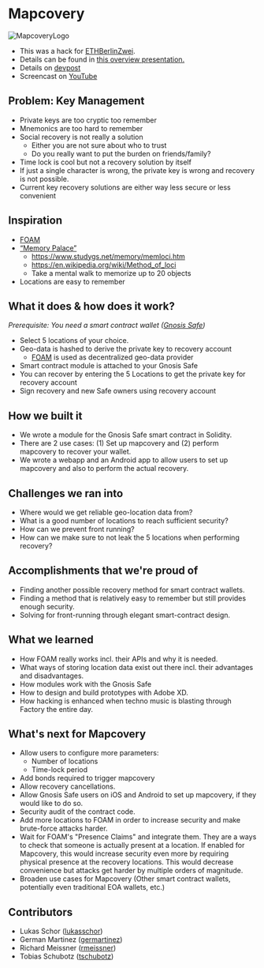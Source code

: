 Mapcovery
=================

![MapcoveryLogo](https://i.imgur.com/WPzHr1O.png)

- This was a hack for [ETHBerlinZwei](https://ethberlinzwei.com).
- Details can be found in [this overview presentation.](https://docs.google.com/presentation/d/17jVwLdRKOjDNAMzXtJShzpFil7H79M_7-JSFg7DZxJE/)
- Details on [devpost](https://devpost.com/software/mapcovery)
- Screencast on [YouTube](https://youtu.be/WSnmM0HCFg0)

## Problem: Key Management

- Private keys are too cryptic too remember
- Mnemonics are too hard to remember
- Social recovery is not really a solution
  - Either you are not sure about who to trust
  - Do you really want to put the burden on friends/family?
- Time lock is cool but not a recovery solution by itself
- If just a single character is wrong, the private key is wrong and recovery is not possible.
- Current key recovery solutions are either way less secure or less convenient

## Inspiration

- [FOAM](https://www.foam.space)
- [“Memory Palace”](https://artofmemory.com/wiki/How_to_Build_a_Memory_Palace)
  - https://www.studygs.net/memory/memloci.htm 
  - https://en.wikipedia.org/wiki/Method_of_loci 
  - Take a mental walk to memorize up to 20 objects
- Locations are easy to remember

## What it does & how does it work?

_Prerequisite: You need a smart contract wallet ([Gnosis Safe](https://safe.gnosis.io))_
- Select 5 locations of your choice.
- Geo-data is hashed to derive the private key to recovery account
  - [FOAM](https://www.foam.space) is used as decentralized geo-data provider
- Smart contract module is attached to your Gnosis Safe
- You can recover by entering the 5 Locations to get the private key for recovery account
- Sign recovery and new Safe owners using recovery account

## How we built it

- We wrote a module for the Gnosis Safe smart contract in Solidity.
- There are 2 use cases: (1) Set up mapcovery and (2) perform mapcovery to recover your wallet.
- We wrote a webapp and an Android app to allow users to set up mapcovery and also to perform the actual recovery.

## Challenges we ran into

- Where would we get reliable geo-location data from?
- What is a good number of locations to reach sufficient security?
- How can we prevent front running?
- How can we make sure to not leak the 5 locations when performing recovery?

## Accomplishments that we're proud of

- Finding another possible recovery method for smart contract wallets.
- Finding a method that is relatively easy to remember but still provides enough security.
- Solving for front-running through elegant smart-contract design.

## What we learned

- How FOAM really works incl. their APIs and why it is needed.
- What ways of storing location data exist out there incl. their advantages and disadvantages.
- How modules work with the Gnosis Safe
- How to design and build prototypes with Adobe XD.
- How hacking is enhanced when techno music is blasting through Factory the entire day.

## What's next for Mapcovery
- Allow users to configure more parameters:
  - Number of locations
  - Time-lock period
- Add bonds required to trigger mapcovery
- Allow recovery cancellations.
- Allow Gnosis Safe users on iOS and Android to set up mapcovery, if they would like to do so.
- Security audit of the contract code.
- Add more locations to FOAM in order to increase security and make brute-force attacks harder.
- Wait for FOAM's "Presence Claims" and integrate them. They are a ways to check that someone is actually present at a location. If enabled for Mapcovery, this would increase security even more by requiring physical presence at the recovery locations. This would decrease convenience but attacks get harder by multiple orders of magnitude.
- Broaden use cases for Mapcovery (Other smart contract wallets, potentially even traditional EOA wallets, etc.)

Contributors
------------
- Lukas Schor ([lukasschor](https://github.com/lukasschor))
- German Martinez ([germartinez](https://github.com/germartinez))
- Richard Meissner ([rmeissner](https://github.com/rmeissner))
- Tobias Schubotz ([tschubotz](https://github.com/tschubotz))
